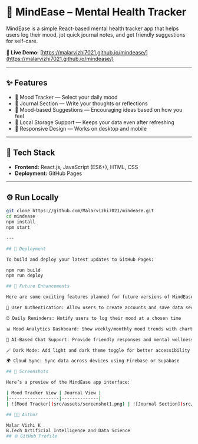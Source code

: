 # 🌿 MindEase – Mental Health Tracker

MindEase is a simple React-based mental health tracker app that helps users log their mood, jot quick journal notes, and get friendly suggestions for self-care.

**🔗 Live Demo:** [https://malarvizhi7021.github.io/mindease/](https://malarvizhi7021.github.io/mindease/)

---

## ✨ Features
- 🧠 Mood Tracker — Select your daily mood
- 📝 Journal Section — Write your thoughts or reflections
- 🌈 Mood-based Suggestions — Encouraging ideas based on how you feel
- 💾 Local Storage Support — Keeps your data even after refreshing
- 📱 Responsive Design — Works on desktop and mobile

---

## 🧰 Tech Stack
- **Frontend:** React.js, JavaScript (ES6+), HTML, CSS  
- **Deployment:** GitHub Pages  

---

## ⚙️ Run Locally
```bash
git clone https://github.com/Malarvizhi7021/mindease.git
cd mindease
npm install
npm start

---

## 🚀 Deployment

To build and deploy your latest updates to GitHub Pages:

npm run build
npm run deploy

## 🚀 Future Enhancements

Here are some exciting features planned for future versions of MindEase:

🔐 User Authentication: Allow users to create accounts and save data securely

⏰ Daily Reminders: Notify users to log their mood at a chosen time

📊 Mood Analytics Dashboard: Show weekly/monthly mood trends with charts

💬 AI-Based Chat Support: Provide friendly responses and mental wellness tips

🪄 Dark Mode: Add light and dark theme toggle for better accessibility

🌍 Cloud Sync: Sync data across devices using Firebase or Supabase

## 📸 Screenshots

Here’s a preview of the MindEase app interface:

| Mood Tracker View | Journal View |
|-------------------|--------------|
| ![Mood Tracker](src/assets/screenshot1.png) | ![Journal Section](src/assets/screenshot.png) |

## 👩‍💻 Author

Malar Vizhi K
B.Tech Artificial Intelligence and Data Science
## 🌐 GitHub Profile